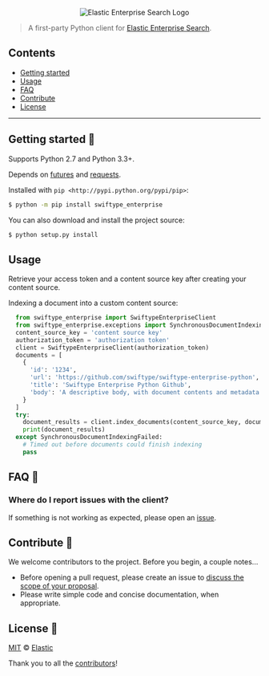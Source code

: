 <p align="center"><img src="https://github.com/swiftype/swiftype-enterprise-python/blob/master/logo-enterprise-search.png?raw=true" alt="Elastic Enterprise Search Logo"></p>

> A first-party Python client for [Elastic Enterprise Search](https://www.elastic.co/solutions/enterprise-search).

## Contents

+ [Getting started](#getting-started-)
+ [Usage](#usage)
+ [FAQ](#faq-)
+ [Contribute](#contribute-)
+ [License](#license-)

***

## Getting started 🐣

Supports Python 2.7 and Python 3.3+.

Depends on [futures](https://github.com/PythonCharmers/python-future) and [requests](https://github.com/requests/requests).

Installed with
`pip <http://pypi.python.org/pypi/pip>`:

```bash
$ python -m pip install swiftype_enterprise
```

You can also download and install the project source:

```bash
$ python setup.py install
```

## Usage

Retrieve your access token and a content source key after creating your content source.

Indexing a document into a custom content source:

```python
  from swiftype_enterprise import SwiftypeEnterpriseClient
  from swiftype_enterprise.exceptions import SynchronousDocumentIndexingFailed
  content_source_key = 'content source key'
  authorization_token = 'authorization token'
  client = SwiftypeEnterpriseClient(authorization_token)
  documents = [
    {
      'id': '1234',
      'url': 'https://github.com/swiftype/swiftype-enterprise-python',
      'title': 'Swiftype Enterprise Python Github',
      'body': 'A descriptive body, with document contents and metadata'
    }
  ]
  try:
    document_results = client.index_documents(content_source_key, documents, timeout=10, delay=2)
    print(document_results)
  except SynchronousDocumentIndexingFailed:
    # Timed out before documents could finish indexing
    pass
```

## FAQ 🔮

### Where do I report issues with the client?

If something is not working as expected, please open an [issue](https://github.com/swiftype/swiftype-enterprise-python/issues/new).

## Contribute 🚀

We welcome contributors to the project. Before you begin, a couple notes...

+ Before opening a pull request, please create an issue to [discuss the scope of your proposal](https://github.com/swiftype/swiftype-enterprise-python/issues).
+ Please write simple code and concise documentation, when appropriate.

## License 📗

[MIT](https://github.com/swiftype/swiftype-enterprise-python/blob/master/LICENSE) © [Elastic](https://github.com/elastic)

Thank you to all the [contributors](https://github.com/swiftype/swiftype-enterprise-python/graphs/contributors)!
